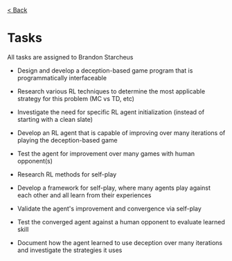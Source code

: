 [< Back](../README.md)

# Tasks

All tasks are assigned to Brandon Starcheus

- Design and develop a deception-based game program that is programmatically interfaceable

- Research various RL techniques to determine the most applicable strategy for this problem (MC vs TD, etc)

- Investigate the need for specific RL agent initialization (instead of starting with a clean slate)

- Develop an RL agent that is capable of improving over many iterations of playing the deception-based game

- Test the agent for improvement over many games with human opponent(s)

- Research RL methods for self-play

- Develop a framework for self-play, where many agents play against each other and all learn from their experiences

- Validate the agent's improvement and convergence via self-play

- Test the converged agent against a human opponent to evaluate learned skill

- Document how the agent learned to use deception over many iterations and investigate the strategies it uses